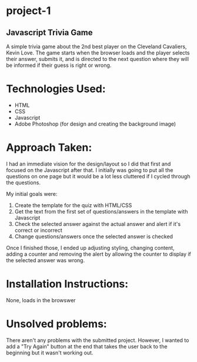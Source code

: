 # project-1

## Javascript Trivia Game

A simple trivia game about the 2nd best player on the Cleveland Cavaliers, Kevin Love. The game starts when the browser loads and the player selects their answer, submits it, and is directed to the next question where they will be informed if their guess is right or wrong. 

# Technologies Used: 
- HTML 
- CSS 
- Javascript
- Adobe Photoshop (for design and creating the background image)

# Approach Taken: 
I had an immediate vision for the design/layout so I did that first and focused on the Javascript after that. I initially was going to put all the questions on one page but it would be a lot less cluttered if I cycled through the questions. 

My initial goals were:

1. Create the template for the quiz with HTML/CSS
2. Get the text from the first set of questions/answers in the template with Javascript
3. Check the selected answer against the actual answer and alert if it's correct or incorrect
4. Change questions/answers once the selected answer is checked

Once I finished those, I ended up adjusting styling, changing content, adding a counter and removing the alert by allowing the counter to display if the selected answer was wrong. 

# Installation Instructions: 
None, loads in the browswer

# Unsolved problems: 
There aren't any problems with the submitted project. However, I wanted to add a "Try Again" button at the end that takes the user back to the beginning but it wasn't working out. 